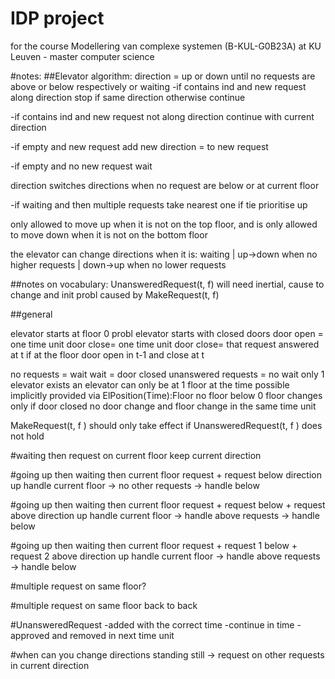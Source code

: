# IDP project
 
for the course Modellering van complexe systemen (B-KUL-G0B23A) at KU Leuven - master computer science


#notes:
##Elevator algorithm:
direction = up or down until no requests are above or below respectively or waiting
-if contains ind and new request along direction
	stop if same direction
	otherwise continue
	
-if contains ind and new request not along direction
	continue with current direction

-if empty and new request
	add new direction = to new request

-if empty and no new request
	wait

direction switches directions when no request are below or at current floor

-if waiting and then multiple requests
	take nearest one
		if tie
			prioritise up

only allowed to move up when it is not on the top floor, and is only allowed to move down when it is not on the bottom floor

the elevator can change directions when it is: waiting | up->down when no higher requests | down->up when no lower requests

##notes on vocabulary:
UnansweredRequest(t, f) will need inertial, cause to change and init
	probl caused by MakeRequest(t, f)

##general

elevator starts at floor 0
probl elevator starts with closed doors
door open = one time unit
door close= one time unit
door close= that 
request answered at t if at the floor door open in t-1 and close at t

no requests = wait 
wait = door closed
unanswered requests = no wait
only 1 elevator exists
an elevator can only be at 1 floor at the time
	possible implicitly provided via ElPosition(Time):Floor
no floor below 0
floor changes only if door closed
no door change and floor change in the same time unit


MakeRequest(t, f ) should only take effect if UnansweredRequest(t, f ) does not hold

#waiting then request on current floor
keep current direction 

#going up then waiting then current floor request + request below
direction up handle current floor -> no other requests -> handle below

#going up then waiting then current floor request + request below + request above 
direction up handle current floor -> handle above requests -> handle below

#going up then waiting then current floor request + request 1 below + request 2 above 
direction up handle current floor -> handle above requests -> handle below

#multiple request on same floor?

#multiple request on same floor back to back

#UnansweredRequest
-added with the correct time
-continue in time
-approved and removed in next time unit

#when can you change directions
standing still -> request
on other requests in current direction


